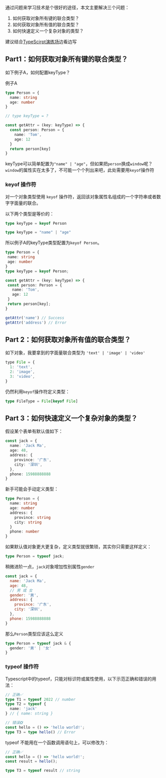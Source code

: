 通过问题来学习技术是个很好的途径，本文主要解决三个问题：

1. 如何获取对象所有键的联合类型？
2. 如何获取对象所有值的联合类型？
3. 如何快速定义一个复杂对象的类型？

建议结合[TypeScirpt演练场](https://www.typescriptlang.org/zh/play)边看边写

## Part1：如何获取对象所有键的联合类型？

如下例子A，如何配置keyType？

例子A
```ts
type Person = {
  name: string
  age: number
}

// type keyType = ?

const getAttr = (key: keyType) => {
  const person: Person = {
    name: 'Tom',
    age: 12
  }
  return person[key]
}
```
keyType可以简单配置为```"name" | "age"```，但如果把```person```换成```window```呢？```window```的属性实在太多了，不可能一个个列出来吧，此处需要用```keyof```操作符

### keyof 操作符

对一个对象类型使用 ```keyof``` 操作符，返回该对象属性名组成的一个字符串或者数字字面量的联合。

以下两个类型是等价的：
```ts
type keyType = keyof Person

type keyType = "name" | "age"
```
 所以例子A的keyType类型配置为```keyof Person```。
 
 ```ts
type Person = {
  name: string
  age: number
}
type keyType = keyof Person;

const getAttr = (key: keyType) => {
  const person: Person = {
    name: 'Tom',
    age: 12
  }
  return person[key];
}

getAttr('name') // Success
getAttr('address') // Error
 ```

## Part 2：如何获取对象所有值的联合类型？

如下对象，我要拿到的字面量联合类型为 ```'text' | 'image' | 'video'```
```js
type File = {
  1: 'text',
  2: 'image',
  3: 'video',
}
```
仍然利用```keyof```操作符定义类型：

```ts
type FileType = File[keyof File]
```

## Part 3：如何快速定义一个复杂对象的类型？

假设某个表单有默认值如下：

```ts
const jack = {
  name: 'Jack Ma',
  age: 48,
  address: {
    province: '广东',
    city: '深圳',
  },
  phone: 15988888888
}
```
新手可能会手动定义类型：
```ts
type Person = {
  name: string
  age: number
  address: {
    province: string
    city: string
  }
  phone: number
}
```
如果默认值对象更大更复杂，定义类型就很繁琐，其实你只需要这样定义：

```ts
type Person = typeof jack;
```

稍微进阶一点，```jack```对象增加性别属性```gender```

```javascript
const jack = {
  name: 'Jack Ma',
  age: 48,
  // 男 或 女
  gender: '男',
  address: {
    province: '广东',
    city: '深圳',
  },
  phone: 15988888888
}
```

那么```Person```类型应该这么定义

```ts
type Person = typeof jack & {
  gender: '男' | '女'
}
```

### typeof 操作符

Typescript中的typeof，只能对标识符或属性使用，以下示范正确和错误的用法：
```ts
// 正确✅
type T1 = typeof 2022 // number
type T2 = typeof {
  name: 'jack'
} // { name: string }

// 错误❎
const hello = () => 'hello world!';
type T3 = type hello() // Error
```
typeof 不能用在一个函数调用语句上，可以修改为：
```ts
// 正确✅
const hello = () => 'hello world!';
const result = hello();

type T3 = typeof result // string
```


